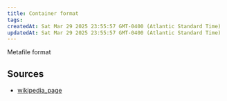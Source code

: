 ```yaml
---
title: Container format
tags: 
createdAt: Sat Mar 29 2025 23:55:57 GMT-0400 (Atlantic Standard Time)
updatedAt: Sat Mar 29 2025 23:55:57 GMT-0400 (Atlantic Standard Time)
---
```



Metafile format



## Sources
- [wikipedia_page](https://en.wikipedia.org/wiki/Container_format)

